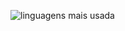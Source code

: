 ![linguagens mais usada](https://github-readme-stats.vercel.app/api/top-langs/?username=seuusuario&layout=compact&theme=radical)
